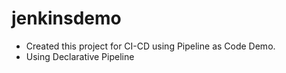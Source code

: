 # jenkinsdemo
- Created this project for CI-CD using Pipeline as Code Demo.
- Using Declarative Pipeline
